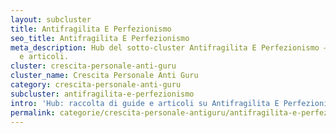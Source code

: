```yaml
---
layout: subcluster
title: Antifragilita E Perfezionismo
seo_title: Antifragilita E Perfezionismo
meta_description: Hub del sotto-cluster Antifragilita E Perfezionismo — guide essenziali
  e articoli.
cluster: crescita-personale-anti-guru
cluster_name: Crescita Personale Anti Guru
category: crescita-personale-anti-guru
subcluster: antifragilita-e-perfezionismo
intro: 'Hub: raccolta di guide e articoli su Antifragilita E Perfezionismo.'
permalink: categorie/crescita-personale-antiguru/antifragilita-e-perfezionismo/
---
```


